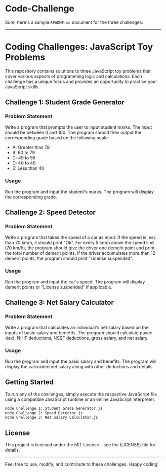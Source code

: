 # Code-Challenge
Sure, here's a sample `README.md` document for the three challenges:

---

# Coding Challenges: JavaScript Toy Problems

This repository contains solutions to three JavaScript toy problems that cover various aspects of programming logic and calculations. Each challenge has a unique focus and provides an opportunity to practice your JavaScript skills.

## Challenge 1: Student Grade Generator

### Problem Statement

Write a program that prompts the user to input student marks. The input should be between 0 and 100. The program should then output the corresponding grade based on the following scale:

- A: Greater than 79
- B: 60 to 79
- C: 49 to 59
- D: 40 to 49
- E: Less than 40

### Usage

Run the program and input the student's marks. The program will display the corresponding grade.

## Challenge 2: Speed Detector

### Problem Statement

Write a program that takes the speed of a car as input. If the speed is less than 70 km/h, it should print "Ok". For every 5 km/h above the speed limit (70 km/h), the program should give the driver one demerit point and print the total number of demerit points. If the driver accumulates more than 12 demerit points, the program should print "License suspended".

### Usage

Run the program and input the car's speed. The program will display demerit points or "License suspended" if applicable.

## Challenge 3: Net Salary Calculator

### Problem Statement

Write a program that calculates an individual's net salary based on the inputs of basic salary and benefits. The program should calculate payee (tax), NHIF deductions, NSSF deductions, gross salary, and net salary.

### Usage

Run the program and input the basic salary and benefits. The program will display the calculated net salary along with other deductions and details.

## Getting Started

To run any of the challenges, simply execute the respective JavaScript file using a compatible JavaScript runtime or an online JavaScript interpreter.

```sh
node Challenge 1: Student Grade Generator.js
node Challenge 2: Speed Detector.js
node Challenge 3: Net Salary Calculator.js
```

## License

This project is licensed under the MIT License - see the (LICENSE) file for details.

---

Feel free to use, modify, and contribute to these challenges. Happy coding!

